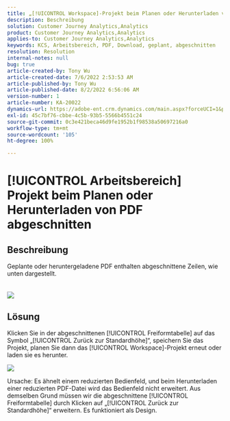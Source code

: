 ```yaml
---
title: „[!UICONTROL Workspace]-Projekt beim Planen oder Herunterladen von PDF abgeschnitten“
description: Beschreibung
solution: Customer Journey Analytics,Analytics
product: Customer Journey Analytics,Analytics
applies-to: Customer Journey Analytics,Analytics
keywords: KCS, Arbeitsbereich, PDF, Download, geplant, abgeschnitten
resolution: Resolution
internal-notes: null
bug: true
article-created-by: Tony Wu
article-created-date: 7/6/2022 2:53:53 AM
article-published-by: Tony Wu
article-published-date: 8/2/2022 6:56:06 AM
version-number: 1
article-number: KA-20022
dynamics-url: https://adobe-ent.crm.dynamics.com/main.aspx?forceUCI=1&pagetype=entityrecord&etn=knowledgearticle&id=0a8bd2d7-d6fc-ec11-82e5-000d3a3b090d
exl-id: 45c7bf76-cbbe-4c5b-93b5-5566b4551c24
source-git-commit: 0c3e421beca46d9fe1952b1f98538a50697216a0
workflow-type: tm+mt
source-wordcount: '105'
ht-degree: 100%

---
```


# [!UICONTROL Arbeitsbereich] Projekt beim Planen oder Herunterladen von PDF abgeschnitten

## Beschreibung

Geplante oder heruntergeladene PDF enthalten abgeschnittene Zeilen, wie unten dargestellt.<br><br>
<br>![](assets/___140e6ba7-d7fc-ec11-82e5-000d3a3b090d___.png)

## Lösung


Klicken Sie in der abgeschnittenen [!UICONTROL Freiformtabelle] auf das Symbol „[!UICONTROL Zurück zur Standardhöhe]“, speichern Sie das Projekt, planen Sie dann das [!UICONTROL Workspace]-Projekt erneut oder laden sie es herunter.

![](assets/e9fea250-d7fc-ec11-82e5-000d3a3b090d.png)

Ursache:
Es ähnelt einem reduzierten Bedienfeld, und beim Herunterladen einer reduzierten PDF-Datei wird das Bedienfeld nicht erweitert.
Aus demselben Grund müssen wir die abgeschnittene [!UICONTROL Freiformtabelle] durch Klicken auf „[!UICONTROL Zurück zur Standardhöhe]“ erweitern. Es funktioniert als Design.
